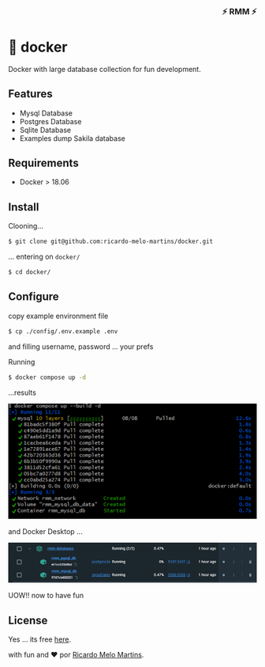 <div align="right">

### ⚡ RMM ⚡

</div>

# 🐳 docker

Docker with large database collection for fun development.

## Features

- Mysql Database  
- Postgres Database
- Sqlite Database
- Examples dump Sakila database


## Requirements

- Docker > 18.06

## Install 

Clooning...

```bash
$ git clone git@github.com:ricardo-melo-martins/docker.git
```

... entering on `docker/` 

```bash
$ cd docker/
```


## Configure

copy example environment file 

```bash
$ cp ./config/.env.example .env

```

and filling username, password ... your prefs


Running

```bash
$ docker compose up -d
```

...results

![docker up](docs/images/docker-up.png)

and Docker Desktop ...

![containers](docs/images/docker-containers.png)

UOW!! now to have fun


## License

Yes ... its free [here](LICENSE).

with fun and :heart: por [Ricardo Melo Martins](https://github.com/ricardo-melo-martins).